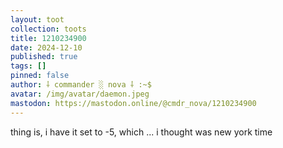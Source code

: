 ```yaml
---
layout: toot
collection: toots
title: 1210234900
date: 2024-12-10
published: true
tags: []
pinned: false
author: ⸸ commander ░ nova ⸸ :~$
avatar: /img/avatar/daemon.jpeg
mastodon: https://mastodon.online/@cmdr_nova/1210234900
---
```


thing is, i have it set to -5, which ... i thought was new york time
